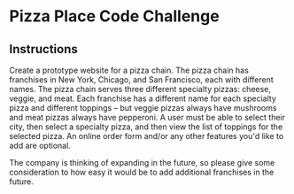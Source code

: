 # Pizza Place Code Challenge

## Instructions

Create a prototype website for a pizza chain. The pizza chain has franchises in New York, Chicago, and San Francisco, each with different names. The pizza chain serves three different specialty pizzas: cheese, veggie, and meat. Each franchise has a different name for each specialty pizza and different toppings – but veggie pizzas always have mushrooms and meat pizzas always have pepperoni.
A user must be able to select their city, then select a specialty pizza, and then view the list of toppings for the selected pizza. An online order form and/or any other features you'd like to add are optional.

The company is thinking of expanding in the future, so please give some consideration to how easy it would be to add additional franchises in the future.
